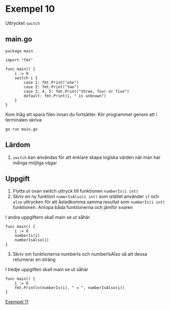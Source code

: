 # Exempel 10

Uttrycket `switch`

## main.go

    package main

	import "fmt"

	func main() {
	    i := 0
	    switch i {
            case 1: fmt.Print("one")
            case 2: fmt.Print("two")
            case 3, 4, 5: fmt.Print("three, four or five")
            default: fmt.Print(i, " is unknown")
	    }
	}

Kom ihåg att spara filen innan du fortsätter. Kör programmet genom att i terminalen skriva

	go run main.go

## Lärdom

1. `switch` kan användas för att enklare skapa logiska värden när man har många möjliga vägar

## Uppgift

1. Flytta ut ovan switch uttryck till funktionen `numberIs(i int)`
2. Skriv en ny funktion `numerIsAlso(i int)` som istället använder `if` och `else` uttrycken för att åstadkomma samma resultat som `numberIs(i int)` funktionen. Anropa båda funktionerna och jämför svaren

I andra uppgiftern skall main se ut såhär

	func main() {
	    i := 0
	    numberIs(i)
	    numberIsAlso(i)
	}

3. Skriv om funktionerna numberIs och numberIsAlso så att dessa returnerar en sträng

I tredje uppgiften skall main se ut såhär

	func main() {
	    i := 0
	    fmt.Println(numberIs(i), " = ", numberIsAlso(i))
	}

[Exempel 11](../exempel9/README.md#exempel-11)
